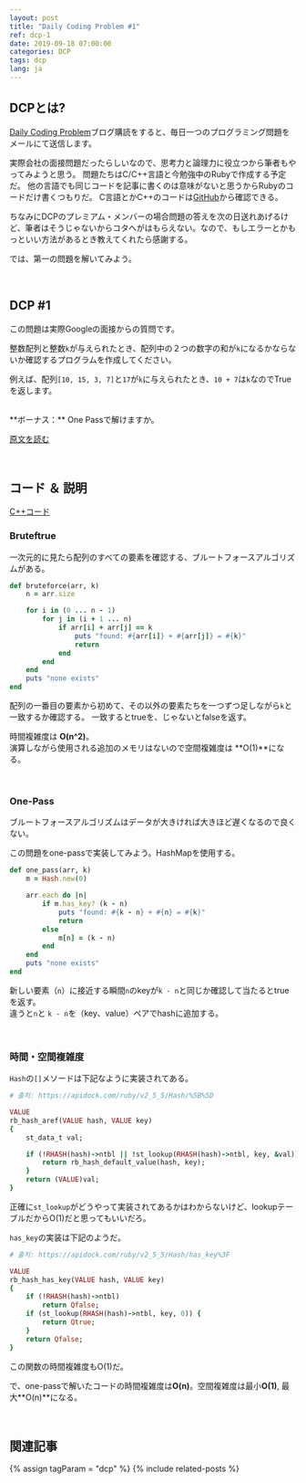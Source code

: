 ```yaml
---
layout: post
title: "Daily Coding Problem #1"
ref: dcp-1
date: 2019-09-18 07:00:00
categories: DCP
tags: dcp
lang: ja
---
```


## DCPとは?
[Daily Coding Problem](https://www.dailycodingproblem.com)ブログ購読をすると、毎日一つのプログラミング問題をメールにて送信します。

実際会社の面接問題だったらしいなので、思考力と論理力に役立つから筆者もやってみようと思う。
問題たちはC/C++言語と今勉強中のRubyで作成する予定だ。
他の言語でも同じコードを記事に書くのは意味がないと思うからRubyのコードだけ書くつもりだ。
C言語とかC++のコードは[GitHub](https://github.com/muicode/DCP)から確認できる。

ちなみにDCPのプレミアム・メンバーの場合問題の答えを次の日送れあげるけど、筆者はそうじゃないからコタへがはもらえない。なので、もしエラーとかもっといい方法があるとき教えてくれたら感謝する。

では、第一の問題を解いてみよう。

<br>

## DCP #1 
この問題は実際Googleの面接からの質問です。

整数配列と整数`k`が与えられたとき、配列中の２つの数字の和が`k`になるかならないか確認するプログラムを作成してください。 

例えば、配列`[10, 15, 3, 7]`と`17`が`k`に与えられたとき、`10 + 7`は`k`なのでTrueを返します。 

<br>
**ボーナス：** One Passで解けますか。

[原文を読む](en-dcp-1.html#dcp1)

 <br>

## コード ＆ 説明
[C++コード](https://github.com/muicode/DCP/blob/master/problem1/dcp1.cpp)

### Bruteftrue
一次元的に見たら配列のすべての要素を確認する、ブルートフォースアルゴリズムがある。

```ruby
def bruteforce(arr, k)
    n = arr.size

    for i in (0 ... n - 1)
        for j in (i + 1 ... n)
            if arr[i] + arr[j] == k
                puts "found: #{arr[i]} + #{arr[j]} = #{k}"
                return
            end
        end
    end
    puts "none exists"
end
```

配列の一番目の要素から初めて、その以外の要素たちを一つずつ足しながら`k`と一致するか確認する。
一致するとtrueを、じゃないとfalseを返す。

時間複雑度は **O(n^2)**。 <br>
演算しながら使用される追加のメモリはないので空間複雑度は **O(1)**になる。

<br>

### One-Pass

ブルートフォースアルゴリズムはデータが大きければ大きほど遅くなるので良くない。

この問題をone-passで実装してみよう。HashMapを使用する。

```ruby
def one_pass(arr, k)
    m = Hash.new(0)

    arr.each do |n|
        if m.has_key? (k - n)
            puts "found: #{k - n} + #{n} = #{k}"
            return
        else
            m[n] = (k - n)
        end
    end
    puts "none exists"
end
```

新しい要素（`n`）に接近する瞬間`n`のkeyが`k - n`と同じか確認して当たるとtrueを返す。 <br>
違うと`n`と `k - n`を（key、value）ペアでhashに追加する。

<br>

### 時間・空間複雑度

`Hash`の`[]`メソードは下記なように実装されてある。

```ruby
# 출처: https://apidock.com/ruby/v2_5_5/Hash/%5B%5D

VALUE
rb_hash_aref(VALUE hash, VALUE key)
{
    st_data_t val;

    if (!RHASH(hash)->ntbl || !st_lookup(RHASH(hash)->ntbl, key, &val)) {
        return rb_hash_default_value(hash, key);
    }
    return (VALUE)val;
}
```

正確に`st_lookup`がどうやって実装されてあるかはわからないけど、lookupテーブルだからO(1)だと思ってもいいだろ。

`has_key`の実装は下記のようだ。

```ruby
# 출처: https://apidock.com/ruby/v2_5_5/Hash/has_key%3F

VALUE
rb_hash_has_key(VALUE hash, VALUE key)
{
    if (!RHASH(hash)->ntbl)
        return Qfalse;
    if (st_lookup(RHASH(hash)->ntbl, key, 0)) {
        return Qtrue;
    }
    return Qfalse;
}
```

この関数の時間複雑度もO(1)だ。

で、one-passで解いたコードの時間複雑度は**O(n)**。空間複雑度は最小**O(1)**, 最大**O(n)**になる。

<br>

## 関連記事 <a id="related"></a>
{% assign tagParam = "dcp" %}
{% include related-posts %}

